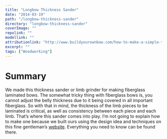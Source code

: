 ```yaml
---
title: "Longbow Thickness Sander"
date: "2014-03-19"
path: "/longbow-thickness-sander"
directory: "longbow-thickness-sander"
coverImage: ""
repolink: ""
modellink: ""
attributionlink: "http://www.buildyourownbow.com/how-to-make-a-simple-thickness-sander-for-bow-laminations/"
excerpt: ""
tags: ["Woodworking"]
---
```


# Summary

We made this thickness sander or limb grinder for making fiberglass laminated bows. The somewhat tricky thing with fiberglass bows is, you cannot adjust the belly thickness due to it being covered in all important fiberglass. So with that in mind, the thickness of the limb pieces to be laminated is critical, as well as consistency between each piece and each limb. That’s where this sander comes into play. I’m not going to explain how to make one because we built ours using the design idea and techniques on this fine gentleman’s [website](http://www.buildyourownbow.com/how-to-make-a-simple-thickness-sander-for-bow-laminations/). Everything you need to know can be found there.
